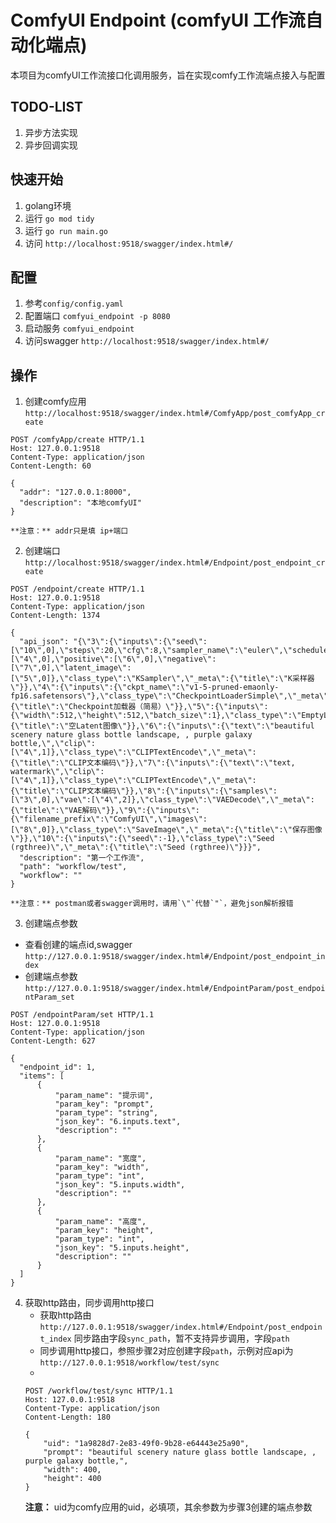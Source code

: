 # ComfyUI Endpoint (comfyUI 工作流自动化端点)
本项目为comfyUI工作流接口化调用服务，旨在实现comfy工作流端点接入与配置

## TODO-LIST
1. 异步方法实现
2. 异步回调实现

## 快速开始
1. golang环境
2. 运行 `go mod tidy` 
3. 运行 `go run main.go`
4. 访问 `http://localhost:9518/swagger/index.html#/` 

## 配置
1. 参考`config/config.yaml`
2. 配置端口 `comfyui_endpoint -p 8080`
3. 启动服务 `comfyui_endpoint`
4. 访问swagger `http://localhost:9518/swagger/index.html#/`

## 操作
1. 创建comfy应用 `http://localhost:9518/swagger/index.html#/ComfyApp/post_comfyApp_create`

```HTTP
POST /comfyApp/create HTTP/1.1
Host: 127.0.0.1:9518
Content-Type: application/json
Content-Length: 60

{
  "addr": "127.0.0.1:8000",
  "description": "本地comfyUI"
}
```
    **注意：** addr只是填 ip+端口

2. 创建端口 `http://localhost:9518/swagger/index.html#/Endpoint/post_endpoint_create`
```HTTP
POST /endpoint/create HTTP/1.1
Host: 127.0.0.1:9518
Content-Type: application/json
Content-Length: 1374

{
  "api_json": "{\"3\":{\"inputs\":{\"seed\":[\"10\",0],\"steps\":20,\"cfg\":8,\"sampler_name\":\"euler\",\"scheduler\":\"normal\",\"denoise\":1,\"model\":[\"4\",0],\"positive\":[\"6\",0],\"negative\":[\"7\",0],\"latent_image\":[\"5\",0]},\"class_type\":\"KSampler\",\"_meta\":{\"title\":\"K采样器\"}},\"4\":{\"inputs\":{\"ckpt_name\":\"v1-5-pruned-emaonly-fp16.safetensors\"},\"class_type\":\"CheckpointLoaderSimple\",\"_meta\":{\"title\":\"Checkpoint加载器（简易）\"}},\"5\":{\"inputs\":{\"width\":512,\"height\":512,\"batch_size\":1},\"class_type\":\"EmptyLatentImage\",\"_meta\":{\"title\":\"空Latent图像\"}},\"6\":{\"inputs\":{\"text\":\"beautiful scenery nature glass bottle landscape, , purple galaxy bottle,\",\"clip\":[\"4\",1]},\"class_type\":\"CLIPTextEncode\",\"_meta\":{\"title\":\"CLIP文本编码\"}},\"7\":{\"inputs\":{\"text\":\"text, watermark\",\"clip\":[\"4\",1]},\"class_type\":\"CLIPTextEncode\",\"_meta\":{\"title\":\"CLIP文本编码\"}},\"8\":{\"inputs\":{\"samples\":[\"3\",0],\"vae\":[\"4\",2]},\"class_type\":\"VAEDecode\",\"_meta\":{\"title\":\"VAE解码\"}},\"9\":{\"inputs\":{\"filename_prefix\":\"ComfyUI\",\"images\":[\"8\",0]},\"class_type\":\"SaveImage\",\"_meta\":{\"title\":\"保存图像\"}},\"10\":{\"inputs\":{\"seed\":-1},\"class_type\":\"Seed (rgthree)\",\"_meta\":{\"title\":\"Seed (rgthree)\"}}}",
  "description": "第一个工作流",
  "path": "workflow/test",
  "workflow": ""
}
```
    **注意：** postman或者swagger调用时，请用`\"`代替`"`，避免json解析报错


3. 创建端点参数
  - 查看创建的端点id,swagger `http://127.0.0.1:9518/swagger/index.html#/Endpoint/post_endpoint_index`
  - 创建端点参数 `http://127.0.0.1:9518/swagger/index.html#/EndpointParam/post_endpointParam_set`
  ```HTTP
  POST /endpointParam/set HTTP/1.1
Host: 127.0.0.1:9518
Content-Type: application/json
Content-Length: 627

{
    "endpoint_id": 1,
    "items": [
        {
            "param_name": "提示词",
            "param_key": "prompt",
            "param_type": "string",
            "json_key": "6.inputs.text",
            "description": ""
        },
        {
            "param_name": "宽度",
            "param_key": "width",
            "param_type": "int",
            "json_key": "5.inputs.width",
            "description": ""
        },
        {
            "param_name": "高度",
            "param_key": "height",
            "param_type": "int",
            "json_key": "5.inputs.height",
            "description": ""
        }
    ]
}
  ```
4. 获取http路由，同步调用http接口
    - 获取http路由 `http://127.0.0.1:9518/swagger/index.html#/Endpoint/post_endpoint_index` 同步路由字段`sync_path`，暂不支持异步调用，字段`path`
    - 同步调用http接口，参照步骤2对应创建字段`path`，示例对应api为`http://127.0.0.1:9518/workflow/test/sync`
    - 
    ```HTTP
    POST /workflow/test/sync HTTP/1.1
    Host: 127.0.0.1:9518
    Content-Type: application/json
    Content-Length: 180

    {
        "uid": "1a9828d7-2e83-49f0-9b28-e64443e25a90",
        "prompt": "beautiful scenery nature glass bottle landscape, , purple galaxy bottle,",
        "width": 400,
        "height": 400
    }
    ```
    **注意：** uid为comfy应用的uid，必填项，其余参数为步骤3创建的端点参数
